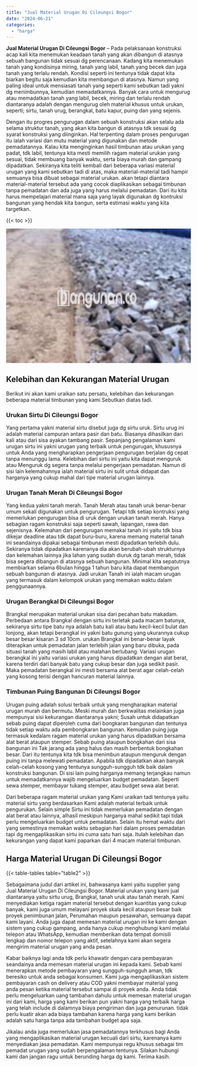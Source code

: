 ```yaml
---
title: "Jual Material Urugan Di Cileungsi Bogor"
date: "2024-06-21"
categories: 
  - "harga"
---
```


**Jual Material Urugan Di Cileungsi Bogor** – Pada pelaksanaan konstruksi acap kali kita menemukan keadaan tanah yang akan dibangun di atasnya sebuah bangunan tidak sesuai dg perencanaan. Kadang kita menemukan tanah yang kondisinya miring, tanah yang labil, tanah yang becek dan juga tanah yang terlalu rendah. Kondisi seperti ini tentunya tidak dapat kita biarkan begitu saja kemudian kita membangun di atasnya. Namun yang paling ideal untuk mensiasati tanah yang seperti kami sebutkan tadi yakni dg menimbunnya, kemudian memadatkannya. Banyak cara untuk mengurug atau memadatkan tanah yang labil, becek, miring dan terlalu rendah diantaranya adalah dengan mengurug oleh material khusus untuk urukan, seperti; sirtu, tanah urug, berangkal, batu kapur, puing dan yang sejenis.

Dengan itu progres pengurugan dalam sebuah konstruksi akan selalu ada selama struktur tanah, yang akan kita bangun di atasnya tdk sesuai dg syarat konstruksi yang diinginkan. Hal terpenting dalam proses pengurugan itu ialah variasi dan mutu material yang digunakan dan metode pemadatannya. Kalau kita menginginkan hasil timbunan atau urukan yang padat, tdk labil, tentunya kita mesti memilih ragam material urukan yang sesuai, tidak membuang banyak waktu, serta biaya murah dan gampang dipadatkan. Sekiranya kita teliti kembali dari beberapa variasi material urugan yang kami sebutkan tadi di atas, maka material-material tadi hampir semuanya bisa dibuat sebagai material urukan. akan tetapi diantara material-material tersebut ada yang cocok diaplikasikan sebagai timbunan tanpa pemadatan dan ada juga yang harus melalui pemadatan. Dari itu kita harus mempelajari material mana saja yang layak digunakan dg kontruksi bangunan yang hendak kita bangun, serta estimasi waktu yang kita targetkan.

{{< toc >}}

![Jual Material Urugan Di Cileungsi Bogor](/images/jual-urugan-02.png)

## Kelebihan dan Kekurangan Material Urugan

Berikut ini akan kami uraikan satu persatu, kelebihan dan kekurangan beberapa material timbunan yang kami Sebutkan diatas tadi.

### Urukan Sirtu Di Cileungsi Bogor

Yang pertama yakni material sirtu disebut juga dg sirtu uruk. Sirtu urug ini adalah material campuran antara pasir dan batu. Biasanya dihasilkan dari kali atau dari sisa ayakan tambang pasir. Sepanjang pengalaman kami urugan sirtu ini yakni urugan yang terbaik untuk pengurugan, khususnya untuk Anda yang mengharapkan pengerjaan pengurugan berjalan dg cepat tanpa menunggu lama. Kelebihan dari sirtu ini yaitu kita dapat menguruk atau Menguruk dg segera tanpa melalui pengerjaan pemadatan. Namun di sisi lain kelemahannya ialah material sirtu ini sulit untuk didapat dan harganya yang cukup mahal dari tipe material urugan lainnya.

### Urugan Tanah Merah Di Cileungsi Bogor

Yang kedua yakni tanah merah. Tanah Merah atau tanah uruk benar-benar umum sekali digunakan untuk pengurugan. Tetapi tdk setiap kontruksi yang memerlukan pengurugan bisa di uruk dengan urukan tanah merah. Hanya sebagian ragam konstruksi saja seperti sawah, lapangan, rawa dan sejenisnya. Kelemahan dari pengurugan memakai tanah ini yaitu tdk bisa dikejar deadline atau tdk dapat buru-buru, karena memang material tanah ini seandainya dipakai sebagai timbunan mesti dipadatkan terlebih dulu. Sekiranya tidak dipadatkan karenanya dia akan berubah-ubah strukturnya dan kelemahan lainnya jika lahan yang sudah diuruk dg tanah merah, tidak bisa segera dibangun di atasnya sebuah bangunan. Minimal kita sepatutnya membiarkan selama 6bulan hingga 1 tahun baru kita dapat membangun sebuah bangunan di atasnya. Jadi urukan Tanah ini ialah macam urugan yang termasuk dalam kelompok urukan yang memakan waktu dalam penggunaannya.

### Urugan Berangkal Di Cileungsi Bogor

Brangkal merupakan material urukan sisa dari pecahan batu makadam. Perbedaan antara Brangkal dengan sirtu ini terletak pada macam batunya, sekiranya sirtu tipe batu nya adalah batu kali atau batu kecil-kecil bulat dan lonjong, akan tetapi berangkal ini yakni batu gunung yang ukurannya cukup besar besar kisaran 3 sd 10cm. urukan Brangkal ini benar-benar layak diterapkan untuk pemadatan jalan terlebih jalan yang baru dibuka, pada situasi tanah yang masih labil atau malahan berlubang. Variasi urugan berangkal ini yaitu variasi urukan yang harus dipadatkan dengan alat berat, karena terdiri dari banyak batu yang cukup besar dan juga sedikit pasir. Maka pemadatan berangkal ini mesti bersama alat berat agar celah-celah yang kosong terisi dengan hancuran material lainnya.

### Timbunan Puing Bangunan Di Cileungsi Bogor

Urugan puing adalah solusi terbaik untuk yang mengharapkan material urugan murah dan bermutu. Meski murah dan berkwalitas melainkan juga mempunyai sisi kekurangan diantaranya yakni; Susah untuk didapatkan sebab puing dapat diperoleh cuma dari bongkaran bangunan dan tentunya tidak setiap waktu ada pembongkaran bangunan. Kemudian puing juga termasuk kedalam ragam material urukan yang harus dipadatkan bersama alat berat ataupun stemper. Sebab puing ataupun bongkahan dari sisa bangunan ini Tak jarang ada yang halus dan masih berbentuk bongkahan besar. Dari itu tentunya kita tdk bisa menimbun ataupun menguruk dengan puing ini tanpa melewati pemadatan. Apabila tdk dipadatkan akan banyak celah-celah kosong yang tentunya sungguh-sungguh tdk baik dalam konstruksi bangunan. Di sisi lain puing harganya memang terjangkau namun untuk memadatkannya wajib mengeluarkan budget pemadatan. Seperti sewa stemper, membayar tukang stemper, atau budget sewa alat berat.

Dari beberapa ragam material urukan yang Kami uraikan tadi tentunya yaitu material sirtu yang berdasarkan Kami adalah material terbaik untuk pengurukan. Selain simple Sirtu ini tidak memerlukan pemadatan dengan alat berat atau lainnya, alhasil meskipun harganya mahal sedikit tapi tidak perlu mengeluarkan budget untuk pemadatan. Selain itu hemat waktu dari yang semestinya memakan waktu sebagian hari dalam proses pemadatan tapi dg mengaplikasikan sirtu ini cuma satu hari saja. Itulah kelebihan dan kekurangan yang dapat kami paparkan dari 4 macam material timbunan.

## Harga Material Urugan Di Cileungsi Bogor

{{< table-tables table="table2" >}}

Sebagaimana judul dari artikel ini, bahwasanya kami yaitu supplier yang Jual Material Urugan Di Cileungsi Bogor. Material urukan yang kami jual diantaranya yaitu sirtu urug, Brangkal, tanah uruk atau tanah merah. Kami menyediakan ketiga ragam material tersebut dengan kuantitas yang cukup banyak, kami juga umum melayani proyek skala kecil ataupun besar baik proyek penimbunan jalan, Perumahan maupun pesawahan, semuanya dapat kami layani. Anda juga dapat memesan material urugan ini ke kami dengan sistem yang cukup gampang, anda hanya cukup menghubungi kami melalui telepon atau WhatsApp, kemudian memberikan data tempat domisili lengkap dan nomor telepon yang aktif, setelahnya kami akan segera mengirim material urugan yang anda pesan.

Kabar baiknya lagi anda tdk perlu khawatir dengan cara pembayaran seandainya anda memesan material urugan ini kepada kami. Sebab kami menerapkan metode pembayaran yang sungguh-sungguh aman, tdk beresiko untuk anda sebagai konsumen. Kami juga mengaplikasikan sistem pembayaran cash on delivery atau COD yakni membayar material yang anda pesan ketika material tersebut sampai di proyek anda. Anda tidak perlu mengeluarkan uang tambahan dahulu untuk memesan material urugan ini dari kami, harga yang kami berikan pun yakni harga yang terbaik harga yang telah include di dalamnya biaya pengiriman dan juga penurunan. tidak perlu kuatir akan ada biaya tambahan karena harga yang kami berikan adalah satu harga tanpa ada tambahan budget apa saja.

Jikalau anda juga memerlukan jasa pemadatannya terkhusus bagi Anda yang mengaplikasikan material urugan kecuali dari sirtu, karenanya kami menyediakan jasa pemadatan. Kami mempunyai regu khusus sebagai tim pemadat urugan yang sudah berpengalaman tentunya. Silakan hubungi kami dan jangan ragu untuk berunding harga dg kami. Terima kasih.
